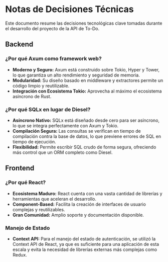# Notas de Decisiones Técnicas

Este documento resume las decisiones tecnológicas clave tomadas durante el desarrollo del proyecto de la API de To-Do.

## Backend

### ¿Por qué Axum como framework web?

- **Moderno y Seguro:** Axum está construido sobre Tokio, Hyper y Tower, lo que garantiza un alto rendimiento y seguridad de memoria.
- **Modularidad:** Su diseño basado en middleware y extractores permite un código limpio y reutilizable.
- **Integración con Ecosistema Tokio:** Aprovecha al máximo el ecosistema asíncrono de Rust.

### ¿Por qué SQLx en lugar de Diesel?

- **Asíncrono Nativo:** SQLx está diseñado desde cero para ser asíncrono, lo que se integra perfectamente con Axum y Tokio.
- **Compilación Segura:** Las consultas se verifican en tiempo de compilación contra la base de datos, lo que previene errores de SQL en tiempo de ejecución.
- **Flexibilidad:** Permite escribir SQL crudo de forma segura, ofreciendo más control que un ORM completo como Diesel.

## Frontend

### ¿Por qué React?

- **Ecosistema Maduro:** React cuenta con una vasta cantidad de librerías y herramientas que aceleran el desarrollo.
- **Component-Based:** Facilita la creación de interfaces de usuario complejas y reutilizables.
- **Gran Comunidad:** Amplio soporte y documentación disponible.

### Manejo de Estado

- **Context API:** Para el manejo del estado de autenticación, se utilizó la Context API de React, ya que es suficiente para una aplicación de esta escala y evita la necesidad de librerías externas más complejas como Redux.
